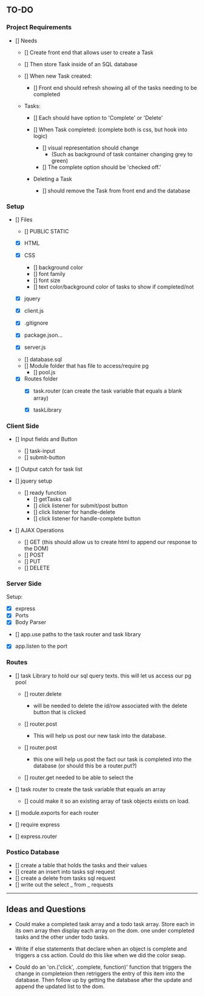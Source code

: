 ## TO-DO


### Project Requirements
- [] Needs
    - [] Create front end that allows user to create a Task
    - [] Then store Task inside of an SQL database

    - [] When new Task created:
        - [] Front end should refresh showing all of the tasks needing to be completed

    - Tasks:
        - [] Each should have option to 'Complete' or 'Delete'

        - [] When Task completed: (complete both is css, but hook into logic)
            - [] visual representation should change
                - (Such as background of task container changing grey to green)
            - [] The complete option should be 'checked off.'

        - Deleting a Task
            - [] should remove the Task from front end and the database


### Setup
- [] Files
    - [] PUBLIC STATIC
    - [x] HTML
    - [x] CSS
        - [] background color
        - [] font family
        - [] font size
        - [] text color/background color of tasks to show if completed/not

    - [x] jquery
    - [x] client.js
    - [x] .gitignore
    - [x] package.json...
    - [x] server.js
    - [] database.sql
    - [] Module folder that has file to access/require pg 
        - [] pool.js

    - [x] Routes folder
        - [x] task.router (can create the task variable that equals a blank array)
        - [x] taskLibrary


### Client Side
- [] Input fields and Button
    - [] task-input
    - [] submit-button

- [] Output catch for task list

- [] jquery setup
    - [] ready function
        - [] getTasks call
        - [] click listener for submit/post button
        - [] click listener for handle-delete
        - [] click listener for handle-complete button

- [] AJAX Operations
    - [] GET (this should allow us to create html to append our response to the DOM)
    - [] POST
    - [] PUT
    - [] DELETE


### Server Side
Setup:
- [x] express
- [x] Ports
- [x] Body Parser
- [] app.use paths to the task router and task library
- [x] app.listen to the port 


### Routes
- [] task Library to hold our sql query texts. this will let us access our pg pool
    - [] router.delete 
        - will be needed to delete the id/row associated with the delete button that is clicked

    - [] router.post
        - This will help us post our new task into the database.

    - [] router.post 
        - this one will help us post the fact our task is completed into the database (or should this be a router.put?)

    - [] router.get needed to be able to select the 

- [] task router to create the task variable that equals an array 
    - [] could make it so an existing array of task objects exists on load.

- [] module.exports for each router
- [] require express
- [] express.router


### Postico Database
- [] create a table that holds the tasks and their values
- [] create an insert into tasks sql request
- [] create a delete from tasks sql request
- [] write out the select _ from _ requests

--------------------------------------------------------------------------------------

## Ideas and Questions

- Could make a completed task array and a todo task array. Store each in its own array then display each array on the dom. one under completed tasks and the other under todo tasks.

- Write if else statements that declare when an object is complete and triggers a css action. Could do this like when we did the color swap.

- Could do an 'on.('click', .complete, function)' function that triggers the change in completeion then retriggers the entry of this item into the database. Then follow up by getting the database after the update and append the updated list to the dom.